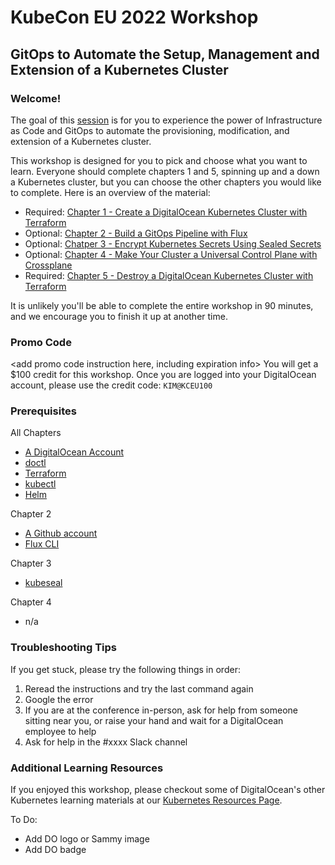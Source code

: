 # KubeCon EU 2022 Workshop 
## GitOps to Automate the Setup, Management and Extension of a Kubernetes Cluster 

### Welcome! 

The goal of this [session](https://kccnceu2022.sched.com/event/yto4/gitops-to-automate-the-setup-management-and-extension-a-k8s-cluster-kim-schlesinger-digitalocean) is for you to experience the power of Infrastructure as Code and GitOps to automate the provisioning, modification, and extension of a Kubernetes cluster.

This workshop is designed for you to pick and choose what you want to learn. Everyone should complete chapters 1 and 5, spinning up and a down a Kubernetes cluster, but you can choose the other chapters you would like to complete. Here is an overview of the material: 

- Required: [Chapter 1 - Create a DigitalOcean Kubernetes Cluster with Terraform](./01-cluster-setup.md)
- Optional: [Chapter 2 - Build a GitOps Pipeline with Flux](./02-flux.md)
- Optional: [Chatper 3 - Encrypt Kubernetes Secrets Using Sealed Secrets](./03-sealed-secrets.md)
- Optional: [Chapter 4 - Make Your Cluster a Universal Control Plane with Crossplane](./04-crossplane.md)
- Required: [Chapter 5 - Destroy a DigitalOcean Kubernetes Cluster with Terraform](./05-cluster-teardown.md)

It is unlikely you'll be able to complete the entire workshop in 90 minutes, and we encourage you to finish it up at another time. 

### Promo Code 
<add promo code instruction here, including expiration info>
You will get a $100 credit for this workshop. Once you are logged into your DigitalOcean account, please use the credit code: `KIM@KCEU100` 

### Prerequisites
All Chapters 
- [A DigitalOcean Account](https://cloud.digitalocean.com/registrations/new)
- [doctl](https://docs.digitalocean.com/reference/doctl/how-to/install/)
- [Terraform](https://learn.hashicorp.com/tutorials/terraform/install-cli#install-terraform) 
- [kubectl](https://kubernetes.io/docs/tasks/tools/)
- [Helm](https://helm.sh/docs/intro/install/)

Chapter 2 
- [A Github account](https://github.com/signup)
- [Flux CLI](https://fluxcd.io/docs/installation/#install-the-flux-cli)

Chapter 3 
- [kubeseal](https://github.com/bitnami-labs/sealed-secrets#homebrew)

Chapter 4 
- n/a

### Troubleshooting Tips 
If you get stuck, please try the following things in order: 

1. Reread the instructions and try the last command again
1. Google the error
1. If you are at the conference in-person, ask for help from someone sitting near you, or raise your hand and wait for a DigitalOcean employee to help
1. Ask for help in the #xxxx Slack channel


### Additional Learning Resources 
If you enjoyed this workshop, please checkout some of DigitalOcean's other Kubernetes learning materials at our [Kubernetes Resources Page](https://www.digitalocean.com/landing/doks-resources). 



To Do:
- Add DO logo or Sammy image 
- Add DO badge 

